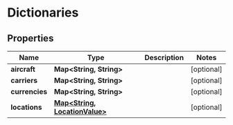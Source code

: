 

# Dictionaries


## Properties

| Name | Type | Description | Notes |
|------------ | ------------- | ------------- | -------------|
|**aircraft** | **Map&lt;String, String&gt;** |  |  [optional] |
|**carriers** | **Map&lt;String, String&gt;** |  |  [optional] |
|**currencies** | **Map&lt;String, String&gt;** |  |  [optional] |
|**locations** | [**Map&lt;String, LocationValue&gt;**](LocationValue.md) |  |  [optional] |



